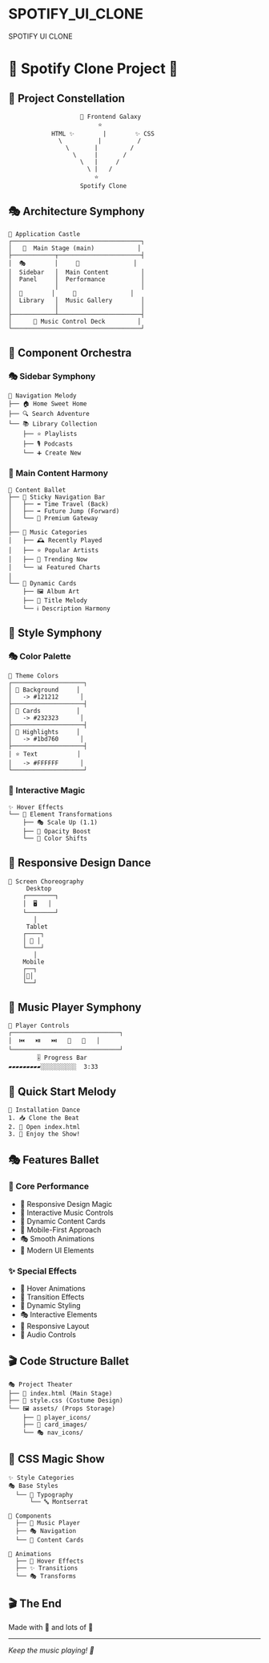 # SPOTIFY_UI_CLONE
SPOTIFY UI CLONE


# 🎵 Spotify Clone Project 🚀

## 🌟 Project Constellation
```
                    🎨 Frontend Galaxy
                         ⭐
            HTML ✨        |        ✨ CSS
              \          |          /
                \       |         /
                  \     |       /
                    \   |     /
                      \ |   /
                        ⭐
                    Spotify Clone
```

## 🎭 Architecture Symphony 

```
🏰 Application Castle
┌────────────────────────────────────┐
│   🎪  Main Stage (main)            │
├────────────┬───────────────────────┤
│  🎭        │     🎪               │
│  Sidebar   │  Main Content         │
│  Panel     │  Performance          │
│            │                       │
│  🎵        │     🎸               │
│  Library   │  Music Gallery        │
│            │                       │
├────────────┴───────────────────────┤
│      🎼 Music Control Deck         │
└────────────────────────────────────┘
```

## 🎨 Component Orchestra

### 🎭 Sidebar Symphony
```
🎵 Navigation Melody
├── 🏠 Home Sweet Home
├── 🔍 Search Adventure
└── 📚 Library Collection
    ├── ⭐ Playlists
    ├── 🎙️ Podcasts
    └── ➕ Create New
```

### 🌈 Main Content Harmony
```
🎪 Content Ballet
├── 🎯 Sticky Navigation Bar
│   ├── ⬅️ Time Travel (Back)
│   ├── ➡️ Future Jump (Forward)
│   └── 👑 Premium Gateway
│
├── 🎵 Music Categories
│   ├── 🕰️ Recently Played
│   ├── ⭐ Popular Artists
│   ├── 🌟 Trending Now
│   └── 📊 Featured Charts
│
└── 🎼 Dynamic Cards
    ├── 🖼️ Album Art
    ├── 📝 Title Melody
    └── ℹ️ Description Harmony
```

## 🎨 Style Symphony

### 🎭 Color Palette
```
🎨 Theme Colors
┌────────────────────┐
│ 🖤 Background     │
│   -> #121212      │
├────────────────────┤
│ 🔲 Cards          │
│   -> #232323      │
├────────────────────┤
│ 💫 Highlights     │
│   -> #1bd760      │
├────────────────────┤
│ ⭐ Text           │
│   -> #FFFFFF      │
└────────────────────┘
```

### 🎪 Interactive Magic
```
✨ Hover Effects
└── 🔮 Element Transformations
    ├── 🎭 Scale Up (1.1)
    ├── 🌟 Opacity Boost
    └── 🎨 Color Shifts
```

## 🎯 Responsive Design Dance

```
📱 Screen Choreography
     Desktop
    ┌────────┐
    │  🖥️   │
    └────────┘
       │
     Tablet   
    ┌────┐
    │ 📱 │
    └────┘
       │
    Mobile
    ┌──┐
    │📱│
    └──┘
```

## 🎼 Music Player Symphony
```
🎵 Player Controls
┌──────────────────────────────┐
│  ⏮️   ⏯️   ⏭️   🔀   🔁   │
└──────────────────────────────┘
        🎚️ Progress Bar
▰▰▰▰▰▰▰▰▰░░░░░░░░░░  3:33
```

## 🚀 Quick Start Melody

```
🎵 Installation Dance
1. 📥 Clone the Beat
2. 🎯 Open index.html
3. 🎉 Enjoy the Show!
```

## 🎭 Features Ballet

### 🎪 Core Performance
- 🎨 Responsive Design Magic
- 🎵 Interactive Music Controls
- 🌈 Dynamic Content Cards
- 📱 Mobile-First Approach
- 🎭 Smooth Animations
- 🎪 Modern UI Elements

### ✨ Special Effects
- 🌟 Hover Animations
- 💫 Transition Effects
- 🎨 Dynamic Styling
- 🎭 Interactive Elements
- 🎪 Responsive Layout
- 🎵 Audio Controls

## 🎬 Code Structure Ballet

```
🎭 Project Theater
├── 📜 index.html (Main Stage)
├── 🎨 style.css (Costume Design)
└── 🖼️ assets/ (Props Storage)
    ├── 🎵 player_icons/
    ├── 🎨 card_images/
    └── 🎭 nav_icons/
```

## 🌟 CSS Magic Show

```
✨ Style Categories
🎭 Base Styles
  └── 📝 Typography
      └── 🔤 Montserrat

🎨 Components
  ├── 🎵 Music Player
  ├── 🎭 Navigation
  └── 🎪 Content Cards

💫 Animations
  ├── 🌟 Hover Effects
  ├── ✨ Transitions
  └── 🎭 Transforms
```

## 🎬 The End

Made with 💝 and lots of 🎵

---
*Keep the music playing! 🎵*

